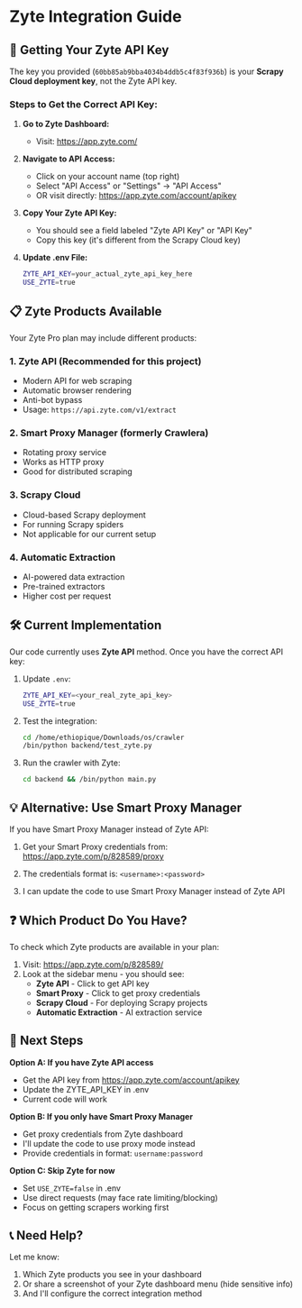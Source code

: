 # Zyte Integration Guide

## 🔑 Getting Your Zyte API Key

The key you provided (`60bb85ab9bba4034b4ddb5c4f83f936b`) is your **Scrapy Cloud deployment key**, not the Zyte API key.

### Steps to Get the Correct API Key:

1. **Go to Zyte Dashboard:**
   - Visit: https://app.zyte.com/

2. **Navigate to API Access:**
   - Click on your account name (top right)
   - Select "API Access" or "Settings" → "API Access"
   - OR visit directly: https://app.zyte.com/account/apikey

3. **Copy Your Zyte API Key:**
   - You should see a field labeled "Zyte API Key" or "API Key"
   - Copy this key (it's different from the Scrapy Cloud key)

4. **Update .env File:**
   ```bash
   ZYTE_API_KEY=your_actual_zyte_api_key_here
   USE_ZYTE=true
   ```

## 📋 Zyte Products Available

Your Zyte Pro plan may include different products:

### 1. **Zyte API** (Recommended for this project)
   - Modern API for web scraping
   - Automatic browser rendering
   - Anti-bot bypass
   - Usage: `https://api.zyte.com/v1/extract`

### 2. **Smart Proxy Manager** (formerly Crawlera)
   - Rotating proxy service
   - Works as HTTP proxy
   - Good for distributed scraping

### 3. **Scrapy Cloud**
   - Cloud-based Scrapy deployment
   - For running Scrapy spiders
   - Not applicable for our current setup

### 4. **Automatic Extraction**
   - AI-powered data extraction
   - Pre-trained extractors
   - Higher cost per request

## 🛠️ Current Implementation

Our code currently uses **Zyte API** method. Once you have the correct API key:

1. Update `.env`:
   ```bash
   ZYTE_API_KEY=<your_real_zyte_api_key>
   USE_ZYTE=true
   ```

2. Test the integration:
   ```bash
   cd /home/ethiopique/Downloads/os/crawler
   /bin/python backend/test_zyte.py
   ```

3. Run the crawler with Zyte:
   ```bash
   cd backend && /bin/python main.py
   ```

## 💡 Alternative: Use Smart Proxy Manager

If you have Smart Proxy Manager instead of Zyte API:

1. Get your Smart Proxy credentials from: https://app.zyte.com/p/828589/proxy

2. The credentials format is: `<username>:<password>`

3. I can update the code to use Smart Proxy Manager instead of Zyte API

## ❓ Which Product Do You Have?

To check which Zyte products are available in your plan:

1. Visit: https://app.zyte.com/p/828589/
2. Look at the sidebar menu - you should see:
   - **Zyte API** - Click to get API key
   - **Smart Proxy** - Click to get proxy credentials
   - **Scrapy Cloud** - For deploying Scrapy projects
   - **Automatic Extraction** - AI extraction service

## 🔄 Next Steps

**Option A: If you have Zyte API access**
- Get the API key from https://app.zyte.com/account/apikey
- Update the ZYTE_API_KEY in .env
- Current code will work

**Option B: If you only have Smart Proxy Manager**
- Get proxy credentials from Zyte dashboard
- I'll update the code to use proxy mode instead
- Provide credentials in format: `username:password`

**Option C: Skip Zyte for now**
- Set `USE_ZYTE=false` in .env
- Use direct requests (may face rate limiting/blocking)
- Focus on getting scrapers working first

## 📞 Need Help?

Let me know:
1. Which Zyte products you see in your dashboard
2. Or share a screenshot of your Zyte dashboard menu (hide sensitive info)
3. And I'll configure the correct integration method
